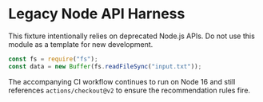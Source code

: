 # Legacy Node API Harness

This fixture intentionally relies on deprecated Node.js APIs. Do not use this module as a template for new development.

```js
const fs = require("fs");
const data = new Buffer(fs.readFileSync("input.txt"));
```

The accompanying CI workflow continues to run on Node 16 and still references `actions/checkout@v2` to ensure the recommendation rules fire.
